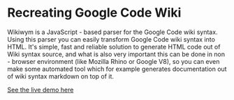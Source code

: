 Recreating Google Code Wiki
==================

Wikiwym is a JavaScript - based parser for the Google Code wiki syntax.
Using this parser you can easily transform Google Code wiki syntax into HTML.
It's simple, fast and reliable solution to generate HTML code out of Wiki syntax
source, and what is also very important this can be done in non - browser
environment (like Mozilla Rhino or Google V8), so you can even make some
automated tool which for example generates documentation out of wiki syntax
markdown on top of it.

[See the live demo here](http://angrycoding.github.com/gcode-wiki-engine/)
